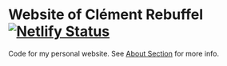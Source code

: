 # Website of Clément Rebuffel [![Netlify Status](https://api.netlify.com/api/v1/badges/1b644540-0199-4621-944d-3a830ba926a7/deploy-status)](https://app.netlify.com/sites/clement-rebuffel/deploys)

Code for my personal website. See [About Section](content/about/_index.md) for more info.
